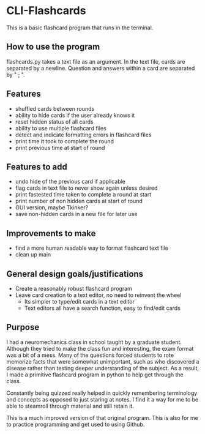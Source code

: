 # CLI-Flashcards

This is a basic flashcard program that runs in the terminal. 

## How to use the program
flashcards.py takes a text file as an argument.
In the text file, cards are separated by a newline.
Question and answers within a card are separated by " ; ".

## Features
- shuffled cards between rounds
- ability to hide cards if the user already knows it
- reset hidden status of all cards
- ability to use multiple flashcard files
- detect and indicate formatting errors in flashcard files
- print time it took to complete the round
- print previous time at start of round

## Features to add
- undo hide of the previous card if applicable
- flag cards in text file to never show again unless desired
- print fastested time taken to complete a round at start
- print number of non hidden cards at start of round
- GUI version, maybe Tkinker?
- save non-hidden cards in a new file for later use

## Improvements to make
- find a more human readable way to format flashcard text file
- clean up main

## General design goals/justifications
- Create a reasonably robust flashcard program
- Leave card creation to a text editor, no need to reinvent the wheel
  - Its simpler to type/edit cards in a text editor
  - Text editors all have a search function, easy to find/edit cards

## Purpose
I had a neuromechanics class in school taught by a graduate student. Although they tried to make the class fun and interesting, the exam format was a bit of a mess. Many of the questions forced students to rote memorize facts that were somewhat unimportant, such as who discovered a disease rather than testing deeper understanding of the subject. As a result, I made a primitive flashcard program in python to help get through the class. 

Constantly being quizzed really helped in quickly remembering terminology and concepts as opposed to just staring at notes. I find it a way for me to be able to steamroll through material and still retain it.

This is a much improved version of that original program. This is also for me to practice programming and get used to using Github.